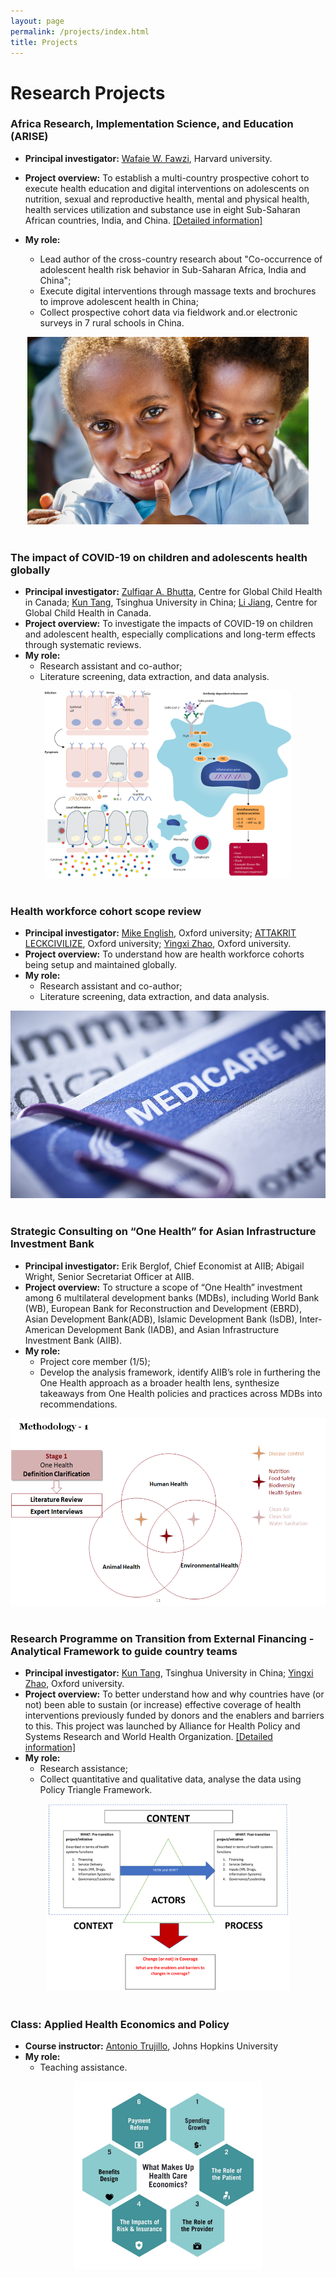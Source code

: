 ```yaml
---
layout: page
permalink: /projects/index.html
title: Projects
---
```


# Research Projects

### Africa Research, Implementation Science, and Education (ARISE)

- **Principal investigator:** [Wafaie W. Fawzi](https://www.hsph.harvard.edu/profile/wafaie-w-fawzi/), Harvard university.
- **Project overview:** To establish a multi-country prospective cohort to execute health education and digital interventions on adolescents on nutrition, sexual and reproductive health, mental and physical health, health services utilization and substance use in eight Sub-Saharan African countries, India, and China. [[Detailed information]](https://papers.ssrn.com/sol3/papers.cfm?abstract_id=4264839)
- **My role:**

  - Lead author of the cross-country research about "Co-occurrence of adolescent health risk behavior in Sub-Saharan Africa, India and China";
  - Execute digital interventions through massage texts and brochures to improve adolescent health in China;
  - Collect prospective cohort data via fieldwork and.or electronic surveys in 7 rural schools in China.

<div align=center>
<img src="/images/child.jpg" height=300>
</div>
<br>

### The impact of COVID-19 on children and adolescents health globally

- **Principal investigator:** [Zulfiqar A. Bhutta](https://www.sickkids.ca/en/staff/b/zulfiqar-bhutta/), Centre for Global Child Health in Canada; [Kun Tang](https://vsph.tsinghua.edu.cn/en/info/1010/1047.htm), Tsinghua University in China; [Li Jiang](https://cn.linkedin.com/in/%E5%8A%B1-%E8%92%8B-067a47ba/en), Centre for Global Child Health in Canada.
- **Project overview:** To investigate the impacts of COVID-19 on children and adolescent health, especially complications and long-term effects through systematic reviews.
- **My role:**
  - Research assistant and co-author;
  - Literature screening, data extraction, and data analysis.

<div align=center>
<img src="/images/misc.jpg" height=300>
</div>
<br>

### Health workforce cohort scope review

- **Principal investigator:** [Mike English](https://www.ndm.ox.ac.uk/team/mike-english), Oxford university; [ATTAKRIT LECKCIVILIZE](https://www.tropicalmedicine.ox.ac.uk/team/attakrit-leckcivilize), Oxford university; [Yingxi Zhao](https://www.tropicalmedicine.ox.ac.uk/team/yingxi-zhao), Oxford university.
- **Project overview:** To understand how are health workforce cohorts being setup and maintained  globally.
- **My role:**
  - Research assistant and co-author;
  - Literature screening, data extraction, and data analysis.

<div align=center>
<img src="/images/medicare.jpg" height=300>
</div>
<br>


### Strategic Consulting on “One Health” for Asian Infrastructure Investment Bank

- **Principal investigator:** Erik Berglof, Chief Economist at AIIB; Abigail Wright, Senior Secretariat Officer at AIIB.
- **Project overview:** To structure a scope of “One Health” investment among 6 multilateral development banks (MDBs), including World Bank (WB), European Bank for Reconstruction and Development (EBRD), Asian Development Bank(ADB), Islamic Development Bank (IsDB), Inter-American Development Bank (IADB), and Asian Infrastructure Investment Bank (AIIB).
- **My role:**
  - Project core member (1/5);
  - Develop the analysis framework, identify AIIB’s role in furthering the One Health approach as a broader health lens, synthesize takeaways from One Health policies and practices across MDBs into recommendations.

<div align=center>
<img src="/images/AIIB.jpg" height=300>
</div>
<br>

### Research Programme on Transition from External Financing - Analytical Framework to guide country teams

- **Principal investigator:** [Kun Tang](https://vsph.tsinghua.edu.cn/en/info/1010/1047.htm), Tsinghua University in China; [Yingxi Zhao](https://www.tropicalmedicine.ox.ac.uk/team/yingxi-zhao), Oxford university.
- **Project overview:** To better understand how and why countries have (or not) been able to sustain (or increase) effective coverage of health interventions previously funded by donors and the enablers and barriers to this. This project was launched by Alliance for Health Policy and Systems Research and World Health Organization. [[Detailed information]](https://globalhelse.no/articles/call-for-proposals-sustaining-effective-coverage-in-the-context-of-transition-from-external-assistance)
- **My role:**
  - Research assistance;
  - Collect quantitative and qualitative data, analyse the data using Policy Triangle Framework. 

<div align=center>
<img src="/images/WHO.png" height=300>
</div>
<br>

### Class: Applied Health Economics and Policy

- **Course instructor:** [Antonio Trujillo](https://publichealth.jhu.edu/faculty/2086/antonio-j-trujillo), Johns Hopkins University
- **My role:**
  - Teaching assistance.

<div align=center>
<img src="/images/health_economics.jpg" height=300>
</div>
<br>
